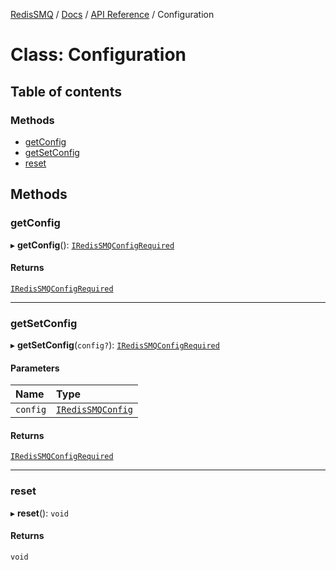 [RedisSMQ](../../../README.md) / [Docs](../../README.md) / [API Reference](../README.md) / Configuration

# Class: Configuration

## Table of contents

### Methods

- [getConfig](Configuration.md#getconfig)
- [getSetConfig](Configuration.md#getsetconfig)
- [reset](Configuration.md#reset)

## Methods

### getConfig

▸ **getConfig**(): [`IRedisSMQConfigRequired`](../interfaces/IRedisSMQConfigRequired.md)

#### Returns

[`IRedisSMQConfigRequired`](../interfaces/IRedisSMQConfigRequired.md)

___

### getSetConfig

▸ **getSetConfig**(`config?`): [`IRedisSMQConfigRequired`](../interfaces/IRedisSMQConfigRequired.md)

#### Parameters

| Name | Type |
| :------ | :------ |
| `config` | [`IRedisSMQConfig`](../interfaces/IRedisSMQConfig.md) |

#### Returns

[`IRedisSMQConfigRequired`](../interfaces/IRedisSMQConfigRequired.md)

___

### reset

▸ **reset**(): `void`

#### Returns

`void`
